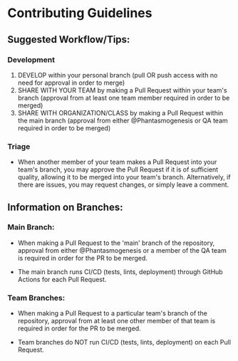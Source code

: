 # Contributing Guidelines

## Suggested Workflow/Tips:
### Development
1. DEVELOP within your personal branch (pull OR push access with no need for approval in order to merge)
2. SHARE WITH YOUR TEAM by making a Pull Request within your team's branch (approval from at least one team member required in order to be merged)
3. SHARE WITH ORGANIZATION/CLASS by making a Pull Request within the main branch (approval from either @Phantasmogenesis or QA team required in order to be merged)

### Triage
* When another member of your team makes a Pull Request into your team's branch, you may approve the Pull Request if it is of sufficient quality, allowing it to be merged into your team's branch. Alternatively, if there are issues, you may request changes, or simply leave a comment.

## Information on Branches:
### Main Branch:

* When making a Pull Request to the 'main' branch of the repository, approval from either @Phantasmogenesis or a member of the QA team is required in order for the PR to be merged.

* The main branch runs CI/CD (tests, lints, deployment) through GitHub Actions for each Pull Request.

### Team Branches:
* When making a Pull Request to a particular team's branch of the repository, approval from at least one other member of that team is required in order for the PR to be merged.

* Team branches do NOT run CI/CD (tests, lints, deployment) on each Pull Request.
